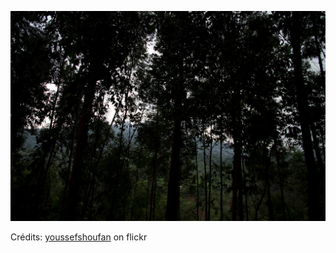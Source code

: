 ![Lukas](/images/2022-05-29.jpg)

Crédits: [youssefshoufan](https://www.flickr.com/people/mysteryoussef/) on flickr